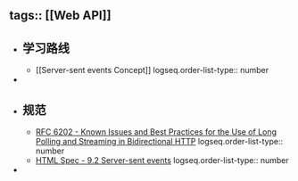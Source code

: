 tags:: [[Web API]]
---

- ## 学习路线
	- [[Server-sent events Concept]]
	  logseq.order-list-type:: number
-
- ## 规范
	- [RFC 6202 - Known Issues and Best Practices for the Use of Long Polling and Streaming in Bidirectional HTTP](https://www.rfc-editor.org/rfc/rfc6202.txt)
	  logseq.order-list-type:: number
	- [HTML Spec - 9.2 Server-sent events](https://html.spec.whatwg.org/multipage/server-sent-events.html)
	  logseq.order-list-type:: number
-